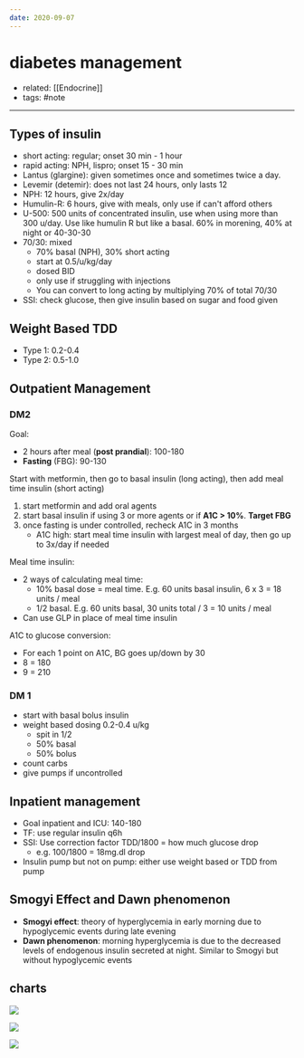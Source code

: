 ```yaml
---
date: 2020-09-07
---
```


# diabetes management

- related: [[Endocrine]]
- tags: #note
---

## Types of insulin

- short acting: regular; onset 30 min - 1 hour
- rapid acting: NPH, lispro; onset 15 - 30 min
- Lantus (glargine): given sometimes once and sometimes twice a day.
- Levemir (detemir): does not last 24 hours, only lasts 12
- NPH: 12 hours, give 2x/day
- Humulin-R: 6 hours, give with meals, only use if can't afford others
- U-500: 500 units of concentrated insulin, use when using more than 300 u/day. Use like humulin R but like a basal. 60% in morening, 40% at night or 40-30-30
- 70/30: mixed
	- 70% basal (NPH), 30% short acting
	- start at 0.5/u/kg/day
	- dosed BID
	- only use if struggling with injections
	- You can convert to long acting by multiplying 70% of total 70/30
- SSI: check glucose, then give insulin based on sugar and food given

## Weight Based TDD

- Type 1: 0.2-0.4
- Type 2: 0.5-1.0

## Outpatient Management

### DM2

Goal:

- 2 hours after meal (**post prandial**): 100-180
- **Fasting** (FBG): 90-130

Start with metformin, then go to basal insulin (long acting), then add meal time insulin (short acting)

1. start metformin and add oral agents
2. start basal insulin if using 3 or more agents or if **A1C > 10%**. **Target FBG**
3. once fasting is under controlled, recheck A1C in 3 months
   - A1C high: start meal time insulin with largest meal of day, then go up to 3x/day if needed

Meal time insulin:

- 2 ways of calculating meal time:
	- 10% basal dose = meal time. E.g. 60 units basal insulin, 6 x 3 = 18 units / meal
	- 1/2 basal. E.g. 60 units basal, 30 units total / 3 = 10 units / meal
- Can use GLP in place of meal time insulin

A1C to glucose conversion:

- For each 1 point on A1C, BG goes up/down by 30
- 8 = 180
- 9 = 210

### DM 1

- start with basal bolus insulin
- weight based dosing 0.2-0.4 u/kg
	- spit in 1/2
	- 50% basal
	- 50% bolus
- count carbs
- give pumps if uncontrolled

## Inpatient management

- Goal inpatient and ICU: 140-180
- TF: use regular insulin q6h
- SSI: Use correction factor TDD/1800 = how much glucose drop
	- e.g. 100/1800 = 18mg.dl drop
- Insulin pump but not on pump: either use weight based or TDD from pump

## Smogyi Effect and Dawn phenomenon

- **Smogyi effect**: theory of hyperglycemia in early morning due to hypoglycemic events during late evening
- **Dawn phenomenon**: morning hyperglycemia is due to the decreased levels of endogenous insulin secreted at night. Similar to Smogyi but without hypoglycemic events

## charts

![](https://photos.thisispiggy.com/file/wikiFiles/insulin.jpg)

![](https://photos.thisispiggy.com/file/wikiFiles/insulin2.jpg)

![](https://photos.thisispiggy.com/file/wikiFiles/insulin3.jpg)
